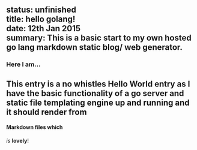 status: unfinished  
title: hello golang!  
date: 12th Jan 2015  
summary: This is a basic start to my own hosted go lang markdown static blog/ web generator.  
---

### Here I am...

This entry is a no whistles Hello World entry as I have the basic functionality of a go server and static file templating engine up and running and it should render from 
---
#### Markdown files which
*is* **lovely**!
